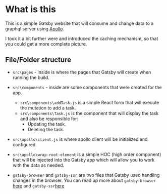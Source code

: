 # What is this

This is a simple Gatsby website that will consume and change data to a graphql server using [Apollo]().

I took it a bit further were and introduced the caching mechanism, so that you could get a more complete picture.

## File/Folder structure

- `src\pages` - inside is where the pages that Gatsby will create when running the build.
- `src\components` - inside are some components that were created for the app.
   - `src\components\addTask.js` is a simple React form that will execute the mutation to add a task.
   - `src\components\Task.js` is the component that will display the task and also be responsible for:
      - Updating the task.
      - Deleting the task.

- `src\apollo\client.js` is where apollo client will be initialized and configured.
- `src\apollo\wrap-root-element` is a simple HOC (high order component) that will be injected into the Gatsby app which will allow you to work with the data as needed.
- `gatsby-browser` and `gatsby-ssr` are two files that Gatsby used handling changes in the browser. You can read up more about `gatsby-browser` [here](https://www.gatsbyjs.org/docs/api-files-gatsby-browser/) and `gatsby-ssr`[here](https://www.gatsbyjs.org/docs/api-files-gatsby-ssr/)